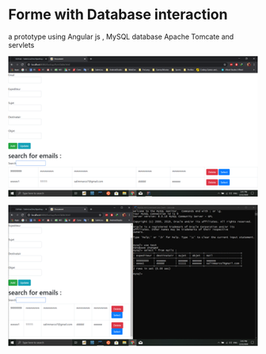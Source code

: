 # Forme with Database interaction

a prototype using Angular js , MySQL database
Apache Tomcate and servlets

![result](image1.PNG)

![result](image2.PNG)
